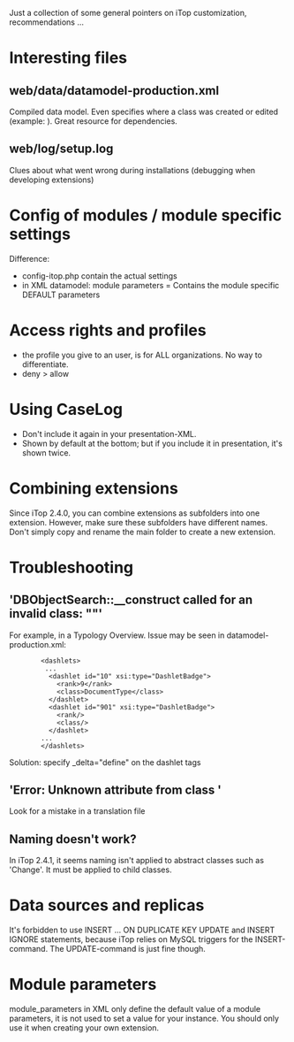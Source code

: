 Just a collection of some general pointers on iTop customization, recommendations ...


# Interesting files
## web/data/datamodel-production.xml 
Compiled data model. Even specifies where a class was created or edited (example: <class id="IOSVersion" _created_in="itop-config-mgmt" _altered_in="itop-config-mgmt"> ). Great resource for dependencies.

## web/log/setup.log
Clues about what went wrong during installations (debugging when developing extensions)
            
# Config of modules / module specific settings
Difference:
* config-itop.php contain the actual settings
* in XML datamodel: module parameters = Contains the module specific DEFAULT parameters

# Access rights and profiles
* the profile you give to an user, is for ALL organizations. No way to differentiate.
* deny > allow


# Using CaseLog
* Don't include it again in your presentation-XML. 
* Shown by default at the bottom; but if you include it in presentation, it's shown twice.

# Combining extensions
Since iTop 2.4.0, you can combine extensions as subfolders into one extension. However, make sure these subfolders have different names. Don't simply copy and rename the main folder to create a new extension.

# Troubleshooting

## 'DBObjectSearch::__construct called for an invalid class: ""'
For example, in a Typology Overview. Issue may be seen in datamodel-production.xml:

            <dashlets>
             ...
              <dashlet id="10" xsi:type="DashletBadge">
                <rank>9</rank>
                <class>DocumentType</class>
              </dashlet>
              <dashlet id="901" xsi:type="DashletBadge">
                <rank/>
                <class/>
              </dashlet>
            ...
            </dashlets>

Solution: specify _delta="define" on the dashlet tags


## 'Error: Unknown attribute <attribute name> from class <class name>'
Look for a mistake in a translation file

## Naming doesn't work?
In iTop 2.4.1, it seems naming isn't applied to abstract classes such as 'Change'. It must be applied to child classes.


# Data sources and replicas
It's forbidden to use INSERT ... ON DUPLICATE KEY UPDATE and INSERT IGNORE statements, because iTop relies on MySQL triggers for the INSERT-command. The UPDATE-command is just fine though.

# Module parameters
module_parameters in XML only define the default value of a module parameters, it is not used to set a value for your instance. You should only use it when creating your own extension. 
